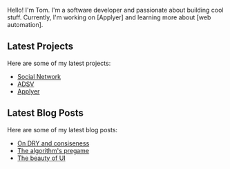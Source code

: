 Hello! I'm Tom. I'm a software developer and passionate about building cool stuff. Currently, I'm working on [Applyer] and learning more about [web automation].

## Latest Projects

Here are some of my latest projects:

- [Social Network](link)
- [ADSV](link)
- [Applyer](link)

## Latest Blog Posts

Here are some of my latest blog posts:

- [On DRY and consiseness](link)
- [The algorithm's pregame](link)
- [The beauty of UI](link)

